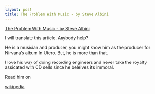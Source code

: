 ```yaml
---
layout: post
title: The Problem With Music - by Steve Albini
---
```


[The Problem With Music - by Steve Albini](http://www.negativland.com/albini.html)

I will translate this article. Anybody help?

He is a musician and producer, you might know him as the producer for Nirvana’s album In Utero. But, he is more than that.

I love his way of doing recording engineers and never take the royalty assicated with CD sells since he beleives it’s immoral.

Read him on 

[wikipedia](http://en.wikipedia.org/wiki/Steve_Albini)
